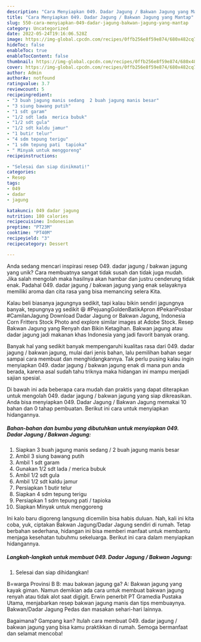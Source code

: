 ```yaml
---
description: "Cara Menyiapkan 049. Dadar Jagung / Bakwan Jagung yang Mantap"
title: "Cara Menyiapkan 049. Dadar Jagung / Bakwan Jagung yang Mantap"
slug: 550-cara-menyiapkan-049-dadar-jagung-bakwan-jagung-yang-mantap
category: Uncategorized
date: 2022-05-24T19:16:06.528Z
image: https://img-global.cpcdn.com/recipes/0ffb256e8f59e874/680x482cq70/049-dadar-jagung-bakwan-jagung-foto-resep-utama.jpg
hideToc: false
enableToc: true
enableTocContent: false
thumbnail: https://img-global.cpcdn.com/recipes/0ffb256e8f59e874/680x482cq70/049-dadar-jagung-bakwan-jagung-foto-resep-utama.jpg
cover: https://img-global.cpcdn.com/recipes/0ffb256e8f59e874/680x482cq70/049-dadar-jagung-bakwan-jagung-foto-resep-utama.jpg
author: Admin
authorAv: notfound
ratingvalue: 3.7
reviewcount: 5
recipeingredient:
- "3 buah jagung manis sedang  2 buah jagung manis besar"
- "3 siung bawang putih"
- "1 sdt garam"
- "1/2 sdt lada  merica bubuk"
- "1/2 sdt gula"
- "1/2 sdt kaldu jamur"
- "1 butir telur"
- "4 sdm tepung terigu"
- "1 sdm tepung pati  tapioka"
- " Minyak untuk menggoreng"
recipeinstructions:

- "Selesai dan siap dinikmati!"
categories:
- Resep
tags:
- 049
- dadar
- jagung

katakunci: 049 dadar jagung 
nutrition: 180 calories
recipecuisine: Indonesian
preptime: "PT23M"
cooktime: "PT40M"
recipeyield: "3"
recipecategory: Dessert

---
```





Anda sedang mencari inspirasi resep 049. dadar jagung / bakwan jagung yang unik? Cara membuatnya sangat tidak susah dan tidak juga mudah. Jika salah mengolah maka hasilnya akan hambar dan justru cenderung tidak enak. Padahal 049. dadar jagung / bakwan jagung yang enak selayaknya memiliki aroma dan cita rasa yang bisa memancing selera Kita.





Kalau beli biasanya jagungnya sedikit, tapi kalau bikin sendiri jagungnya banyak, tepungnya yg sedikit 😆 #PejuangGoldenBatikApron #PekanPosbar #CamilanJagung Download Dadar Jagung or Bakwan Jagung, Indonesia Corn Fritters Stock Photo and explore similar images at Adobe Stock. Resep Bakwan Jagung yang Renyah dan Bikin Ketagihan. Bakwan jagung atau dadar jagung jadi makanan khas Indonesia yang jadi favorit banyak orang.

Banyak hal yang sedikit banyak mempengaruhi kualitas rasa dari 049. dadar jagung / bakwan jagung, mulai dari jenis bahan, lalu pemilihan bahan segar sampai cara membuat dan menghidangkannya. Tak perlu pusing kalau ingin menyiapkan 049. dadar jagung / bakwan jagung enak di mana pun anda berada, karena asal sudah tahu triknya maka hidangan ini mampu menjadi sajian spesial.






Di bawah ini ada beberapa cara mudah dan praktis yang dapat diterapkan untuk mengolah 049. dadar jagung / bakwan jagung yang siap dikreasikan. Anda bisa menyiapkan 049. Dadar Jagung / Bakwan Jagung memakai 10 bahan dan 0 tahap pembuatan. Berikut ini cara untuk menyiapkan hidangannya.

<!--inarticleads1-->

##### Bahan-bahan dan bumbu yang dibutuhkan untuk menyiapkan 049. Dadar Jagung / Bakwan Jagung:

1. Siapkan 3 buah jagung manis sedang / 2 buah jagung manis besar
1. Ambil 3 siung bawang putih
1. Ambil 1 sdt garam
1. Gunakan 1/2 sdt lada / merica bubuk
1. Ambil 1/2 sdt gula
1. Ambil 1/2 sdt kaldu jamur
1. Persiapkan 1 butir telur
1. Siapkan 4 sdm tepung terigu
1. Persiapkan 1 sdm tepung pati / tapioka
1. Siapkan  Minyak untuk menggoreng


Ini kalo baru digoreng langsung dicemilin bisa habis duluan. Nah, kali ini kita coba, yuk, ciptakan Bakwan Jagung/Dadar Jagung sendiri di rumah. Tetap berbahan sederhana, hidangan ini bisa memberi manfaat untuk membantu menjaga kesehatan tubuhmu sekeluarga. Berikut ini cara dalam menyiapkan hidangannya. 

<!--inarticleads2-->

##### Langkah-langkah untuk membuat 049. Dadar Jagung / Bakwan Jagung:


1. Selesai dan siap dihidangkan!

B=warga Provinsi B B: mau bakwan jagung ga? A: Bakwan jagung yang kayak giman. Namun demikian ada cara untuk membuat bakwan jagung renyah atau tidak alot saat digigit. Erwin penerbit PT Gramedia Pustaka Utama, menjabarkan resep bakwan jagung manis dan tips membuaynya. Bakwan/Dadar Jagung Pedas dan masakan sehari-hari lainnya. 

Bagaimana? Gampang kan? Itulah cara membuat 049. dadar jagung / bakwan jagung yang bisa kamu praktikkan di rumah. Semoga bermanfaat dan selamat mencoba!
